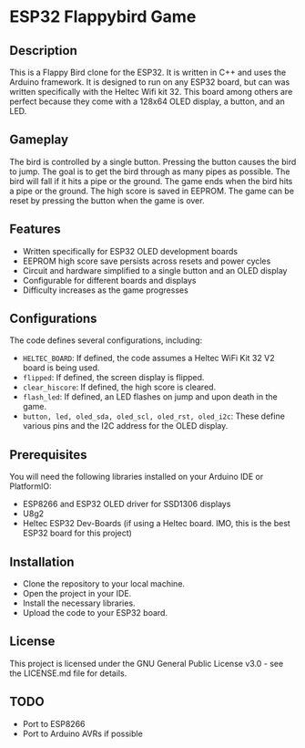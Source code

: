 # ESP32 Flappybird Game
## Description
This is a Flappy Bird clone for the ESP32. It is written in C++ and uses the Arduino framework. It is designed to run on any ESP32 board, but can was written specifically with the Heltec Wifi kit 32. This board among others are perfect because they come with a 128x64 OLED display, a button, and an LED.

## Gameplay
The bird is controlled by a single button. Pressing the button causes the bird to jump. The goal is to get the bird through as many pipes as possible. The bird will fall if it hits a pipe or the ground. The game ends when the bird hits a pipe or the ground. The high score is saved in EEPROM. The game can be reset by pressing the button when the game is over.

## Features
- Written specifically for ESP32 OLED development boards
- EEPROM high score save persists across resets and power cycles
- Circuit and hardware simplified to a single button and an OLED display
- Configurable for different boards and displays
- Difficulty increases as the game progresses

## Configurations
The code defines several configurations, including:
- `HELTEC_BOARD`: If defined, the code assumes a Heltec WiFi Kit 32 V2 board is being used.
- `flipped`: If defined, the screen display is flipped.
- `clear_hiscore`: If defined, the high score is cleared.
- `flash_led`: If defined, an LED flashes on jump and upon death in the game.
- `button, led, oled_sda, oled_scl, oled_rst, oled_i2c`: These define various pins and the I2C address for the OLED display.

## Prerequisites
You will need the following libraries installed on your Arduino IDE or PlatformIO:
- ESP8266 and ESP32 OLED driver for SSD1306 displays
- U8g2
- Heltec ESP32 Dev-Boards (if using a Heltec board. IMO, this is the best ESP32 board for this project)

## Installation
- Clone the repository to your local machine.
- Open the project in your IDE.
- Install the necessary libraries.
- Upload the code to your ESP32 board.

## License
This project is licensed under the GNU General Public License v3.0 - see the LICENSE.md file for details.

## TODO
- Port to ESP8266
- Port to Arduino AVRs if possible